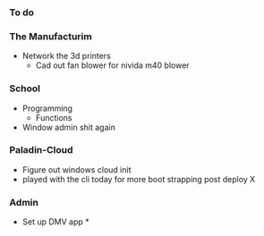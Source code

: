 ### To do 
### The Manufacturim
* Network the 3d printers 
	* Cad out fan blower for nivida m40 blower
### School
* Programming
	* Functions
* Window admin shit again 
### Paladin-Cloud
* Figure out windows cloud init 
* played with the cli today for more boot strapping post deploy X 
### Admin
* Set up DMV app * 